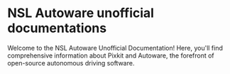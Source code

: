 # NSL Autoware unofficial documentations

Welcome to the NSL Autoware Unofficial Documentation! Here, you'll find comprehensive information about Pixkit and Autoware, the forefront of open-source autonomous driving software.
